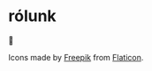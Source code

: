 # rólunk

🦥

Icons made by [Freepik](http://www.freepik.com/) from [Flaticon](https://www.flaticon.com/).
